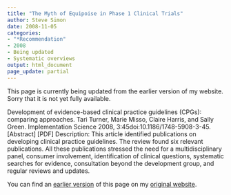 ```yaml
---
title: "The Myth of Equipoise in Phase 1 Clinical Trials"
author: Steve Simon
date: 2008-11-05
categories:
- "*Recommendation"
- 2008
- Being updated
- Systematic overviews
output: html_document
page_update: partial
---
```

This page is currently being updated from the earlier version of my website. Sorry that it is not yet fully available.

Development of evidence-based clinical practice guidelines (CPGs): comparing approaches. Tari Turner, Marie Misso, Claire Harris, and Sally Green. Implementation Science 2008, 3:45doi:10.1186/1748-5908-3-45. [Abstract] [PDF] Description: This article identified publications on developing clinical practice guidelines. The review found six relevant publications. All these publications stressed the need for a multidisciplinary panel, consumer involvement, identification of clinical questions, systematic searches for evidence, consultation beyond the development group, and regular reviews and updates.

<!---More--->

You can find an [earlier version][sim1] of this page on my [original website][sim2].

[sim1]: http://www.pmean.com/08/Interesting2008.html
[sim2]: http://www.pmean.com/original_site.html
